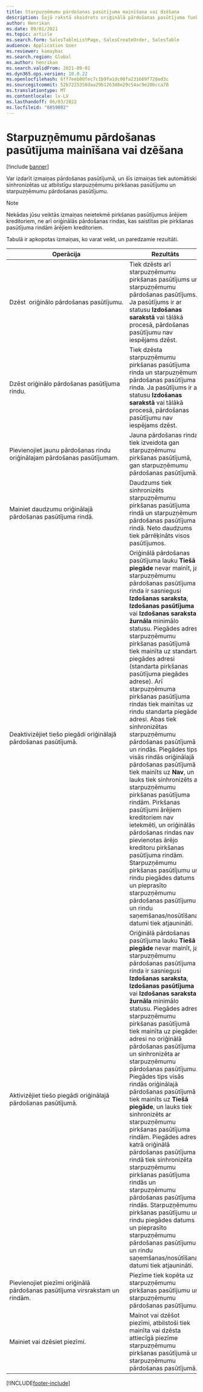 ```yaml
---
title: Starpuzņēmumu pārdošanas pasūtījuma mainīšana vai dzēšana
description: Šajā rakstā skaidrots oriģinālā pārdošanas pasūtījuma funkcionalitātes mainīšana un dzēšana
author: Henrikan
ms.date: 09/01/2021
ms.topic: article
ms.search.form: SalesTableListPage, SalesCreateOrder, SalesTable
audience: Application User
ms.reviewer: kamaybac
ms.search.region: Global
ms.author: henrikan
ms.search.validFrom: 2021-09-01
ms.dyn365.ops.version: 10.0.22
ms.openlocfilehash: 6ff7eeb00fec7c1b9fa1dc08fa231669f728ed3c
ms.sourcegitcommit: 52b7225350daa29b1263d8e29c54ac9e20bcca70
ms.translationtype: MT
ms.contentlocale: lv-LV
ms.lasthandoff: 06/03/2022
ms.locfileid: "8859082"
---
```

# <a name="change-or-delete-an-original-intercompany-sales-order"></a>Starpuzņēmumu pārdošanas pasūtījuma mainīšana vai dzēšana

[!include [banner](../../includes/banner.md)]

Var izdarīt izmaiņas pārdošanas pasūtījumā, un šīs izmaiņas tiek automātiski sinhronizētas uz atbilstīgu starpuzņēmumu pirkšanas pasūtījumu un starpuzņēmumu pārdošanas pasūtījumu.

> [!NOTE]
> Nekādas jūsu veiktās izmaiņas neietekmē pirkšanas pasūtījumus ārējiem kreditoriem, ne arī oriģinālās pārdošanas rindas, kas saistītas pie pirkšanas pasūtījuma rindām ārējiem kreditoriem.

Tabulā ir apkopotas izmaiņas, ko varat veikt, un paredzamie rezultāti.

| Operācija | Rezultāts |
|---|---|
| Dzēst&nbsp;&nbsp;oriģinālo&nbsp;pārdošanas&nbsp;pasūtījumu. | Tiek dzēsts arī starpuzņēmumu pirkšanas pasūtījums un starpuzņēmumu pārdošanas pasūtījums. Ja pasūtījums ir ar statusu **Izdošanas sarakstā** vai tālākā procesā, pārdošanas pasūtījumu nav iespējams dzēst. |
| Dzēst oriģinālo pārdošanas pasūtījuma rindu. | Tiek dzēsta starpuzņēmumu pirkšanas pasūtījuma rinda un starpuzņēmumu pārdošanas pasūtījuma rinda. Ja pasūtījums ir ar statusu **Izdošanas sarakstā** vai tālākā procesā, pārdošanas pasūtījumu nav iespējams dzēst. |
| Pievienojiet jaunu pārdošanas rindu oriģinālajam pārdošanas pasūtījumam. | Jauna pārdošanas rinda tiek izveidota gan starpuzņēmumu pirkšanas pasūtījumā, gan starpuzņēmumu pārdošanas pasūtījumā. |
| Mainiet daudzumu oriģinālajā pārdošanas pasūtījuma rindā. | Daudzums tiek sinhronizēts starpuzņēmumu pirkšanas pasūtījuma rindā un starpuzņēmumu pārdošanas pasūtījuma rindā. Neto daudzums tiek pārrēķināts visos pasūtījumos. |
| Deaktivizējiet tiešo piegādi oriģinālajā pārdošanas pasūtījumā. | Oriģinālā pārdošanas pasūtījuma lauku **Tiešā piegāde** nevar mainīt, ja starpuzņēmumu pārdošanas pasūtījuma rinda ir sasniegusi **Izdošanas saraksta**, **Izdošanas pasūtījuma** vai **Izdošanas saraksta žurnāla** minimālo statusu. Piegādes adrese starpuzņēmumu pirkšanas pasūtījumā tiek mainīta uz standarta piegādes adresi (standarta pirkšanas pasūtījuma piegādes adrese). Arī starpuzņēmuma pirkšanas pasūtījuma rindas tiek mainītas uz rindu standarta piegādes adresi. Abas tiek sinhronizētas starpuzņēmumu pārdošanas pasūtījumā un rindās. Piegādes tips visās rindās oriģinālajā pārdošanas pasūtījumā tiek mainīts uz **Nav**, un lauks tiek sinhronizēts ar starpuzņēmumu pirkšanas pasūtījuma rindām. Pirkšanas pasūtījumi ārējiem kreditoriem nav ietekmēti, un oriģinālās pārdošanas rindas nav pievienotas ārējo kreditoru pirkšanas pasūtījuma rindām. Starpuzņēmumu pirkšanas pasūtījumu un rindu piegādes datums un pieprasīto starpuzņēmumu pārdošanas pasūtījumu un rindu saņemšanas/nosūtīšanas datumi tiek atjaunināti. |
| Aktivizējiet tiešo piegādi oriģinālajā pārdošanas pasūtījumā. | Oriģinālā pārdošanas pasūtījuma lauku **Tiešā piegāde** nevar mainīt, ja starpuzņēmumu pārdošanas pasūtījuma rinda ir sasniegusi **Izdošanas saraksta**, **Izdošanas pasūtījuma** vai **Izdošanas saraksta žurnāla** minimālo statusu. Piegādes adrese starpuzņēmumu pirkšanas pasūtījumā tiek mainīta uz piegādes adresi no oriģinālā pārdošanas pasūtījuma un sinhronizēta ar starpuzņēmumu pārdošanas pasūtījumu. Piegādes tips visās rindās oriģinālajā pārdošanas pasūtījumā tiek mainīts uz **Tiešā piegāde**, un lauks tiek sinhronizēts ar starpuzņēmumu pirkšanas pasūtījuma rindām. Piegādes adrese katrā oriģinālā pārdošanas pasūtījuma rindā tiek sinhronizēta starpuzņēmumu pirkšanas pasūtījuma rindās un starpuzņēmumu pārdošanas pasūtījuma rindās. Starpuzņēmumu pirkšanas pasūtījumu un rindu piegādes datums un pieprasīto starpuzņēmumu pārdošanas pasūtījumu un rindu saņemšanas/nosūtīšanas datumi tiek atjaunināti. |
| Pievienojiet piezīmi oriģinālā pārdošanas pasūtījuma virsrakstam un rindām. | Piezīme tiek kopēta uz starpuzņēmumu pirkšanas pasūtījumu un starpuzņēmumu pārdošanas pasūtījumu. |
| Mainiet vai dzēsiet piezīmi. | Mainot vai dzēšot piezīmi, atbilstoši tiek mainīta vai dzēsta attiecīgā piezīme starpuzņēmumu pirkšanas pasūtījumā un starpuzņēmumu pārdošanas pasūtījumā. |

[!INCLUDE[footer-include](../../includes/footer-banner.md)]

